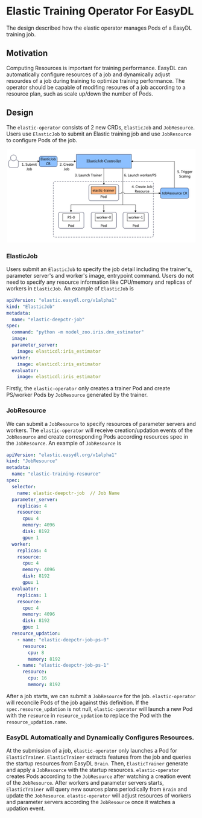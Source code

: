 # Elastic Training Operator For EasyDL
The design described how the elastic operator manages Pods of a EasyDL
training job.

## Motivation
Computing Resources is important for training performance. EasyDL can
automatically configure resources of a job and dynamically adjust
resourdes of a job during training to optimize training performance.
The operator should be capable of modifing resoures of a job according
to a resource plan, such as scale up/down the number of Pods.

## Design
The `elastic-operator` consists of 2 new CRDs, `ElasticJob` and `JobResource`.
Users use `ElasticJob` to submit an Elastic training job and use `JobResource`
to configure Pods of the job.

<div align="center">
	<img src="../figures/elastic-operator.jpg" alt="Editor" width="500">
</div>

### ElasticJob
Users submit an `ElasticJob` to specify the job detail including the trainer's,
parameter server's and worker's image, entrypoint command. Users do not need to
specify any resource information like CPU/memory and replicas of workers 
in `ElasticJob`.  An example of
`ElasticJob` is 

```yaml
apiVersion: "elastic.easydl.org/v1alpha1"
kind: "ElasticJob"
metadata:
  name: "elastic-deepctr-job"
spec:
  command: "python -m model_zoo.iris.dnn_estimator"
  image:
  parameter_server:
    image: elasticdl:iris_estimator 
  worker:
    image: elasticdl:iris_estimator 
  evaluator:
    image: elasticdl:iris_estimator 
```

Firstly, the `elastic-operator` only creates a trainer Pod
and create PS/worker Pods by `JobResource` generated by the trainer.

### JobResource
We can submit a `JobResource` to specify resources of parameter servers and
workers. The `elastic-operator` will receive creation/updation events of
the `JobResource` and create corresponding Pods according resources spec in
the `JobResource`. An example of `JobResource` is 

```yaml
apiVersion: "elastic.easydl.org/v1alpha1"
kind: "JobResource"
metadata:
  name: "elastic-training-resource"
spec:
  selector:
    name: elastic-deepctr-job  // Job Name
  parameter_server:
    replicas: 4
    resource:
      cpu: 4
      memory: 4096
      disk: 8192
      gpu: 1
  worker:
    replicas: 4
    resource:
      cpu: 4
      memory: 4096
      disk: 8192
      gpu: 1
  evaluator:
    replicas: 1
    resource:
      cpu: 4
      memory: 4096
      disk: 8192
      gpu: 1
  resource_updation:
    - name: "elastic-deepctr-job-ps-0"
      resource:
        cpu: 8
        memory: 8192
    - name: "elastic-deepctr-job-ps-1"
      resource:
        cpu: 16
        memory: 8192
```

After a job starts, we can submit a `JobResource` for the job.
`elastic-operator` will reconcile Pods of the job against this definition.
If the `spec.resource_updation` is not null, `elastic-operator` will
launch a new Pod with the `resource` in `resource_updation` to replace
the Pod with the `resource_updation.name`.

### EasyDL Automatically and Dynamically Configures Resources.

At the submission of a job, `elastic-operator` only launches a Pod for
`ElasticTrainer`. `ElasticTrainer` extracts features from the job and queries
the startup resources from EasyDL `Brain`. Then, `ElasticTrainer` generate and
apply a `JobResource` with the startup resources. `elastic-operator` creates
Pods according to the `JobResource` after watching a creation event of
the `JobResource`. After workers and parameter servers starts, `ElasticTrainer`
will query new sources plans periodically from `Brain` and update the
`JobResource`. `elastic-operator` will adjust resources of workers and
parameter servers according the `JobResource` once it watches a
updation event.
